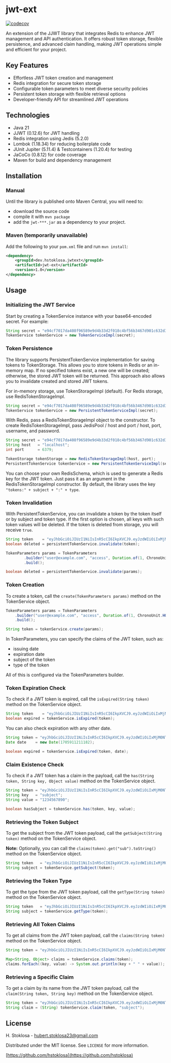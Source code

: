 # jwt-ext

[![codecov](https://codecov.io/gh/hstoklosa/jwt-ext/graph/badge.svg?token=V3U1YHZXM7)](https://codecov.io/gh/hstoklosa/jwt-ext)

An extension of the JJWT library that integrates Redis to enhance JWT management and API authentication. It offers robust token storage, flexible persistence, and advanced claim handling, making JWT operations simple and efficient for your project.

## Key Features

- Effortless JWT token creation and management
- Redis integration for secure token storage
- Configurable token parameters to meet diverse security policies
- Persistent token storage with flexible retrieval options
- Developer-friendly API for streamlined JWT operations

## Technologies

- Java 21
- JJWT (0.12.6) for JWT handling
- Redis integration using Jedis (5.2.0)
- Lombok (1.18.34) for reducing boilerplate code
- JUnit Jupiter (5.11.4) & Testcontainers (1.20.4) for testing
- JaCoCo (0.8.12) for code coverage
- Maven for build and dependency management

## Installation

### Manual

Until the library is published onto Maven Central, you will need to:

- download the source code
- compile it with `mvn package`
- add the `jwt-***.jar` as a dependency to your project.

### Maven (temporarily unavailable)

Add the following to your `pom.xml` file and run `mvn install`:

```xml
<dependency>
    <groupId>dev.hstoklosa.jwtext</groupId>
    <artifactId>jwt-ext</artifactId>
    <version>1.0</version>
</dependency>
```

## Usage

### Initializing the JWT Service

Start by creating a TokenService instance with your base64-encoded secret. For example:

```java
String secret = "e94cf7017da408f96589e9d4b33d2f018c4bf56b3467d901c632d3fb91f0dafd=";
TokenService tokenService = new TokenServiceImpl(secret);
```

### Token Persistence

The library supports PersistentTokenService implementation for saving tokens to TokenStorage. This allows you to store tokens in Redis or an in-memory map. If no specified tokens exist, a new one will be created; otherwise, the stored JWT token will be returned. This approach also allows you to invalidate created and stored JWT tokens.

For in-memory storage, use TokenStorageImpl (default). For Redis storage, use RedisTokenStorageImpl.

```java
String secret = "e94cf7017da408f96589e9d4b33d2f018c4bf56b3467d901c632d3fb91f0dafd=";
TokenService tokenService = new PersistentTokenServiceImpl(secret);
```

With Redis, pass a RedisTokenStorageImpl object to the constructor. To create RedisTokenStorageImpl, pass JedisPool / host and port / host, port, username, and password.

```java
String secret = "e94cf7017da408f96589e9d4b33d2f018c4bf56b3467d901c632d3fb91f0dafd=";
String host   = "localhost";
int port      = 6379;

TokenStorage tokenStorage = new RedisTokenStorageImpl(host, port);
PersistentTokenService tokenService = new PersistentTokenServiceImpl(secret, tokenStorage);
```

You can choose your own RedisSchema, which is used to generate a Redis key for the JWT token. Just pass it as an argument in the RedisTokenStorageImpl constructor. By default, the library uses the key `"tokens:" + subject + ":" + type`.

### Token Invalidation

With PersistentTokenService, you can invalidate a token by the token itself or by subject and token type. If the first option is chosen, all keys with such token values will be deleted. If the token is deleted from storage, you will receive `true`.

```java
String token    = "eyJhbGciOiJIUzI1NiIsInR5cCI6IkpXVCJ9.eyJzdWIiOiIxMjM0NTY3ODkwIiwibmFtZSI6IkpvaG4gRG9lIiwiaWF0IjoxNTE2MjM5MDIyfQ.SflKxwRJSMeKKF2QT4fwpMeJf36POk6yJV_adQssw5c";
boolean deleted = persistentTokenService.invalidate(token);
```

```java
TokenParameters params = TokenParameters
        .builder("user@example.com", "access", Duration.of(1, ChronoUnit.HOURS))
        .build();

boolean deleted = persistentTokenService.invalidate(params);
```

### Token Creation

To create a token, call the `create(TokenParameters params)` method on the TokenService object.

```java
TokenParameters params = TokenParameters
    .builder("user@example.com", "access", Duration.of(1, ChronoUnit.HOURS))
    .build();

String token = tokenService.create(params);
```

In TokenParameters, you can specify the claims of the JWT token, such as:

- issuing date
- expiration date
- subject of the token
- type of the token

All of this is configured via the TokenParameters builder.

### Token Expiration Check

To check if a JWT token is expired, call the `isExpired(String token)` method on the TokenService object.

```java
String token    = "eyJhbGciOiJIUzI1NiIsInR5cCI6IkpXVCJ9.eyJzdWIiOiIxMjM0NTY3ODkwIiwibmFtZSI6IkpvaG4gRG9lIiwiaWF0IjoxNTE2MjM5MDIyfQ.SflKxwRJSMeKKF2QT4fwpMeJf36POk6yJV_adQssw5c";
boolean expired = tokenService.isExpired(token);
```

You can also check expiration with any other date.

```java
String token = "eyJhbGciOiJIUzI1NiIsInR5cCI6IkpXVCJ9.eyJzdWIiOiIxMjM0NTY3ODkwIiwibmFtZSI6IkpvaG4gRG9lIiwiaWF0IjoxNTE2MjM5MDIyfQ.SflKxwRJSMeKKF2QT4fwpMeJf36POk6yJV_adQssw5c";
Date date    = new Date(1705911211182);

boolean expired = tokenService.isExpired(token, date);
```

### Claim Existence Check

To check if a JWT token has a claim in the payload, call the `has(String token, String key, Object value)` method on the TokenService object.

```java
String token = "eyJhbGciOiJIUzI1NiIsInR5cCI6IkpXVCJ9.eyJzdWIiOiIxMjM0NTY3ODkwIiwibmFtZSI6IkpvaG4gRG9lIiwiaWF0IjoxNTE2MjM5MDIyfQ.SflKxwRJSMeKKF2QT4fwpMeJf36POk6yJV_adQssw5c";
String key   = "subject";
String value = "1234567890";

boolean hasSubject = tokenService.has(token, key, value);
```

### Retrieving the Token Subject

To get the subject from the JWT token payload, call the `getSubject(String token)` method on the TokenService object.

**Note:** Optionally, you can call the `claims(token).get("sub").toString()` method on the TokenService object.

```java
String token   = "eyJhbGciOiJIUzI1NiIsInR5cCI6IkpXVCJ9.eyJzdWIiOiIxMjM0NTY3ODkwIiwibmFtZSI6IkpvaG4gRG9lIiwiaWF0IjoxNTE2MjM5MDIyfQ.SflKxwRJSMeKKF2QT4fwpMeJf36POk6yJV_adQssw5c";
String subject = tokenService.getSubject(token);
```

### Retrieving the Token Type

To get the type from the JWT token payload, call the `getType(String token)` method on the TokenService object.

```java
String token   = "eyJhbGciOiJIUzI1NiIsInR5cCI6IkpXVCJ9.eyJzdWIiOiIxMjM0NTY3ODkwIiwibmFtZSI6IkpvaG4gRG9lIiwiaWF0IjoxNTE2MjM5MDIyfQ.SflKxwRJSMeKKF2QT4fwpMeJf36POk6yJV_adQssw5c";
String subject = tokenService.getType(token);
```

### Retrieving All Token Claims

To get all claims from the JWT token payload, call the `claims(String token)` method on the TokenService object.

```java
String token = "eyJhbGciOiJIUzI1NiIsInR5cCI6IkpXVCJ9.eyJzdWIiOiIxMjM0NTY3ODkwIiwibmFtZSI6IkpvaG4gRG9lIiwiaWF0IjoxNTE2MjM5MDIyfQ.SflKxwRJSMeKKF2QT4fwpMeJf36POk6yJV_adQssw5c";

Map<String, Object> claims = tokenService.claims(token);
claims.forEach((key, value) -> System.out.println(key + " " + value));
```

### Retrieving a Specific Claim

To get a claim by its name from the JWT token payload, call the `claim(String token, String key)` method on the TokenService object.

```java
String token = "eyJhbGciOiJIUzI1NiIsInR5cCI6IkpXVCJ9.eyJzdWIiOiIxMjM0NTY3ODkwIiwibmFtZSI6IkpvaG4gRG9lIiwiaWF0IjoxNTE2MjM5MDIyfQ.SflKxwRJSMeKKF2QT4fwpMeJf36POk6yJV_adQssw5c";
String claim = (String) tokenService.claim(token, "subject");
```

## License

H. Stoklosa - hubert.stoklosa23@gmail.com

Distributed under the MIT license. See `LICENSE` for more information.

[https://github.com/hstoklosa](https://github.com/hstoklosa)
